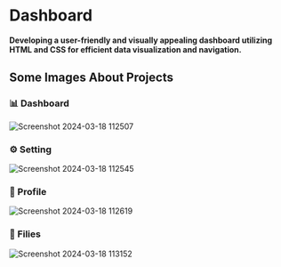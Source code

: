 # Dashboard
**Developing a user-friendly and visually appealing dashboard utilizing HTML and CSS
for efficient data visualization and navigation.**

## Some Images About Projects

### 📊 Dashboard
![Screenshot 2024-03-18 112507](https://github.com/AbdellahKarani/Dashboard/assets/139627717/a809d909-db69-4493-ab87-40d05314b017)

### ⚙️ Setting
![Screenshot 2024-03-18 112545](https://github.com/AbdellahKarani/Dashboard/assets/139627717/1b246be3-49db-48dd-b276-384a7ffe357b)

### 👤 Profile
![Screenshot 2024-03-18 112619](https://github.com/AbdellahKarani/Dashboard/assets/139627717/7ba0cfc5-ecbb-48b0-ba55-8c7179f2251a)

### 📁 Filies
![Screenshot 2024-03-18 113152](https://github.com/AbdellahKarani/Dashboard/assets/139627717/405f9e04-8faf-4723-b619-5e10b6cd51aa)
